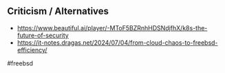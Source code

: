 ## Criticism / Alternatives

- https://www.beautiful.ai/player/-MToF5BZRnhHDSNdjfhX/k8s-the-future-of-security
- https://it-notes.dragas.net/2024/07/04/from-cloud-chaos-to-freebsd-efficiency/

<!-- Keywords -->
#freebsd
<!-- /Keywords -->
